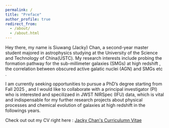 ```yaml
---
permalink: /
title: "Preface"
author_profile: true
redirect_from: 
  - /about/
  - /about.html
---
```

Hey there, my name is Siuwang (Jacky) Chan, a second-year master student majored in astrophysics studying at the University of the Science and Technology of China(USTC). My research interests include probing the formation pathway for the sub-millimeter galaxies (SMGs) at high redshift , the correlation between obscured active galatic nuclei (AGN) and SMGs etc .

I am currently seeking opportunities to pursue a PhD’s degree starting from Fall 2025 , and I would like to collaborate with a principal investigator (PI) who is interested and specilizaed in JWST NIRSpec (IFU) data, which is vital and indispensable for my further research projects about physical processes and chemical evolution of galaxies at high redshift in the followings years.

Check out out my CV right here : [Jacky Chan's Curriculumn Vitae](https://spacetelescopeghost366.github.io/JackyChan.github.io/assets/CV.pdf)


